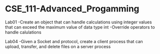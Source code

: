 # CSE_111-Advanced_Progamming

Lab01
   -Create an object that can handle calculations using integer values that can exceed the maximum value of data type int
   -Override operators to handle calulations

Lab04
   -Given a Socket and protocol, create a client process that can upload, transfer, and delete files on a server process

